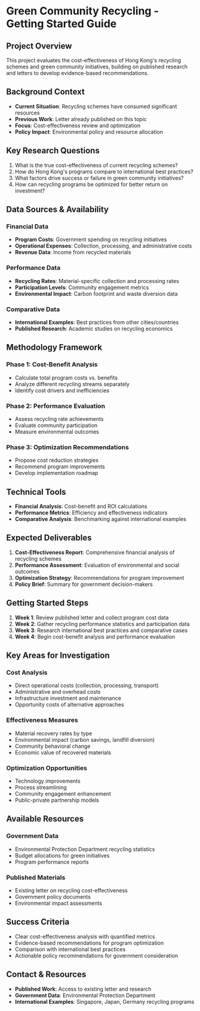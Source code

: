 # Green Community Recycling - Getting Started Guide

## Project Overview
This project evaluates the cost-effectiveness of Hong Kong's recycling schemes and green community initiatives, building on published research and letters to develop evidence-based recommendations.

## Background Context
- **Current Situation**: Recycling schemes have consumed significant resources
- **Previous Work**: Letter already published on this topic
- **Focus**: Cost-effectiveness review and optimization
- **Policy Impact**: Environmental policy and resource allocation

## Key Research Questions
1. What is the true cost-effectiveness of current recycling schemes?
2. How do Hong Kong's programs compare to international best practices?
3. What factors drive success or failure in green community initiatives?
4. How can recycling programs be optimized for better return on investment?

## Data Sources & Availability
### Financial Data
- **Program Costs**: Government spending on recycling initiatives
- **Operational Expenses**: Collection, processing, and administrative costs
- **Revenue Data**: Income from recycled materials

### Performance Data
- **Recycling Rates**: Material-specific collection and processing rates
- **Participation Levels**: Community engagement metrics
- **Environmental Impact**: Carbon footprint and waste diversion data

### Comparative Data
- **International Examples**: Best practices from other cities/countries
- **Published Research**: Academic studies on recycling economics

## Methodology Framework
### Phase 1: Cost-Benefit Analysis
- Calculate total program costs vs. benefits
- Analyze different recycling streams separately
- Identify cost drivers and inefficiencies

### Phase 2: Performance Evaluation
- Assess recycling rate achievements
- Evaluate community participation
- Measure environmental outcomes

### Phase 3: Optimization Recommendations
- Propose cost reduction strategies
- Recommend program improvements
- Develop implementation roadmap

## Technical Tools
- **Financial Analysis**: Cost-benefit and ROI calculations
- **Performance Metrics**: Efficiency and effectiveness indicators
- **Comparative Analysis**: Benchmarking against international examples

## Expected Deliverables
1. **Cost-Effectiveness Report**: Comprehensive financial analysis of recycling schemes
2. **Performance Assessment**: Evaluation of environmental and social outcomes
3. **Optimization Strategy**: Recommendations for program improvement
4. **Policy Brief**: Summary for government decision-makers

## Getting Started Steps
1. **Week 1**: Review published letter and collect program cost data
2. **Week 2**: Gather recycling performance statistics and participation data
3. **Week 3**: Research international best practices and comparative cases
4. **Week 4**: Begin cost-benefit analysis and performance evaluation

## Key Areas for Investigation
### Cost Analysis
- Direct operational costs (collection, processing, transport)
- Administrative and overhead costs
- Infrastructure investment and maintenance
- Opportunity costs of alternative approaches

### Effectiveness Measures
- Material recovery rates by type
- Environmental impact (carbon savings, landfill diversion)
- Community behavioral change
- Economic value of recovered materials

### Optimization Opportunities
- Technology improvements
- Process streamlining
- Community engagement enhancement
- Public-private partnership models

## Available Resources
### Government Data
- Environmental Protection Department recycling statistics
- Budget allocations for green initiatives
- Program performance reports

### Published Materials
- Existing letter on recycling cost-effectiveness
- Government policy documents
- Environmental impact assessments

## Success Criteria
- Clear cost-effectiveness analysis with quantified metrics
- Evidence-based recommendations for program optimization
- Comparison with international best practices
- Actionable policy recommendations for government consideration

## Contact & Resources
- **Published Work**: Access to existing letter and research
- **Government Data**: Environmental Protection Department
- **International Examples**: Singapore, Japan, Germany recycling programs
